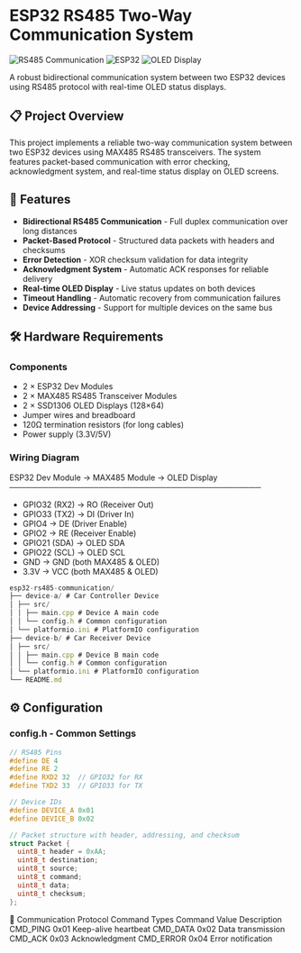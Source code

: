 # ESP32 RS485 Two-Way Communication System

![RS485 Communication](https://img.shields.io/badge/Protocol-RS485-blue)
![ESP32](https://img.shields.io/badge/Platform-ESP32-green)
![OLED Display](https://img.shields.io/badge/Display-SSD1306-yellow)

A robust bidirectional communication system between two ESP32 devices using RS485 protocol with real-time OLED status displays.

## 📋 Project Overview

This project implements a reliable two-way communication system between two ESP32 devices using MAX485 RS485 transceivers. The system features packet-based communication with error checking, acknowledgment system, and real-time status display on OLED screens.

## 🚀 Features

- **Bidirectional RS485 Communication** - Full duplex communication over long distances
- **Packet-Based Protocol** - Structured data packets with headers and checksums
- **Error Detection** - XOR checksum validation for data integrity
- **Acknowledgment System** - Automatic ACK responses for reliable delivery
- **Real-time OLED Display** - Live status updates on both devices
- **Timeout Handling** - Automatic recovery from communication failures
- **Device Addressing** - Support for multiple devices on the same bus

## 🛠 Hardware Requirements

### Components
- 2 × ESP32 Dev Modules
- 2 × MAX485 RS485 Transceiver Modules
- 2 × SSD1306 OLED Displays (128×64)
- Jumper wires and breadboard
- 120Ω termination resistors (for long cables)
- Power supply (3.3V/5V)

### Wiring Diagram
ESP32 Dev Module → MAX485 Module → OLED Display
─────────────────────────────────────────────
- GPIO32 (RX2) → RO (Receiver Out)
- GPIO33 (TX2) → DI (Driver In)
- GPIO4 → DE (Driver Enable)
- GPIO2 → RE (Receiver Enable)
- GPIO21 (SDA) → OLED SDA
- GPIO22 (SCL) → OLED SCL
- GND → GND (both MAX485 & OLED)
- 3.3V → VCC (both MAX485 & OLED)

```js
esp32-rs485-communication/
├── device-a/ # Car Controller Device
│ ├── src/
│ │ ├── main.cpp # Device A main code
│ │ └── config.h # Common configuration
│ └── platformio.ini # PlatformIO configuration
├── device-b/ # Car Receiver Device
│ ├── src/
│ │ ├── main.cpp # Device B main code
│ │ └── config.h # Common configuration
│ └── platformio.ini # PlatformIO configuration
└── README.md
```

## ⚙️ Configuration

### config.h - Common Settings
```cpp
// RS485 Pins
#define DE 4
#define RE 2
#define RXD2 32  // GPIO32 for RX
#define TXD2 33  // GPIO33 for TX

// Device IDs
#define DEVICE_A 0x01
#define DEVICE_B 0x02

// Packet structure with header, addressing, and checksum
struct Packet {
  uint8_t header = 0xAA;
  uint8_t destination;
  uint8_t source;
  uint8_t command;
  uint8_t data;
  uint8_t checksum;
};
```
🚦 Communication Protocol
Command Types
Command	     Value	Description
CMD_PING	  0x01	Keep-alive heartbeat
CMD_DATA	  0x02	Data transmission
CMD_ACK	      0x03	Acknowledgment
CMD_ERROR	  0x04	Error notification
